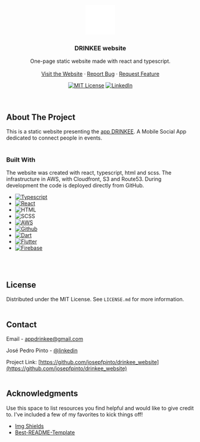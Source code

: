 <!-- PROJECT LOGO -->
<br />
<div align="center">
  <a href="https://appdrinkee.com/">
    <img src="src/images/Drinkee_logo_white.svg" alt="Logo" width="80" height="80">
  </a>

<h3 align="center">DRINKEE website</h3>

  <p align="center">
    One-page static website made with react and typescript.
    <br />
    <br />
    <a href="https://appdrinkee.com/">Visit the Website</a>
    ·
    <a href="mailto:appdrinkee@gmail.com">Report Bug</a>
    ·
    <a href="mailto:appdrinkee@gmail.com">Request Feature</a>

[![MIT License][license-shield]][license-url]
[![LinkedIn][linkedin-shield]][linkedin-url]
    <br />
    <br />
    <br />
  </p>
</div>


<!-- ABOUT THE PROJECT -->
## About The Project
This is a static website presenting the <a href="https://github.com/drinkee-git/drinkee">app DRINKEE</a>. A Mobile Social App dedicated to connect people in events.
<br />
<br />

### Built With

The website was created with react, typescript, html and scss. The infrastructure in AWS, with Cloudfront, S3 and Route53. During development the code is deployed directly from GitHub.

* [![Typescript][Typescript.js]][Typescript-url]
* [![React][React.js]][React-url]
* ![HTML][HTML.js]
* ![SCSS][SCSS.js]
* [![AWS][AWS.js]][AWS-url]
* [![Github][Github.js]][Github-url]
* [![Dart][Dart.js]][Dart-url]
* [![Flutter][Flutter.js]][Flutter-url]
* [![Firebase][Firebase.js]][Firebase-url]
<br />
<br />

<!-- LICENSE -->
## License

Distributed under the MIT License. See `LICENSE.md` for more information.
<br />
<br />

<!-- CONTACT -->
## Contact

Email - <a href="mailto:appdrinkee@gmail.com">appdrinkee@gmail.com</a>

José Pedro Pinto - [@linkedin](https://www.linkedin.com/in/josepfpinto/)

Project Link: [https://github.com/josepfpinto/drinkee_website](https://github.com/josepfpinto/drinkee_website)
<br />
<br />

<!-- ACKNOWLEDGMENTS -->
## Acknowledgments

Use this space to list resources you find helpful and would like to give credit to. I've included a few of my favorites to kick things off!

* [Img Shields](https://shields.io)
* [Best-README-Template](https://github.com/othneildrew/Best-README-Template)



<!-- MARKDOWN LINKS & IMAGES -->
<!-- https://www.markdownguide.org/basic-syntax/#reference-style-links -->
[contributors-shield]: https://img.shields.io/github/contributors/othneildrew/Best-README-Template.svg?style=for-the-badge
[contributors-url]: https://github.com/othneildrew/Best-README-Template/graphs/contributors
[forks-shield]: https://img.shields.io/github/forks/othneildrew/Best-README-Template.svg?style=for-the-badge
[forks-url]: https://github.com/othneildrew/Best-README-Template/network/members
[stars-shield]: https://img.shields.io/github/stars/othneildrew/Best-README-Template.svg?style=for-the-badge
[stars-url]: https://github.com/othneildrew/Best-README-Template/stargazers
[issues-shield]: https://img.shields.io/github/issues/othneildrew/Best-README-Template.svg?style=for-the-badge
[issues-url]: https://github.com/othneildrew/Best-README-Template/issues
[license-shield]: https://img.shields.io/github/license/othneildrew/Best-README-Template.svg?style=for-the-badge
[license-url]: https://github.com/josepfpinto/drinkee_website/blob/main/LICENSE.md
[linkedin-shield]: https://img.shields.io/badge/linkedin-%230077B5.svg?style=for-the-badge&logo=linkedin&logoColor=white
[linkedin-url]: https://www.linkedin.com/in/josepfpinto/
[product-screenshot]: images/screenshot.png
[React.js]: https://img.shields.io/badge/React-20232A?style=for-the-badge&logo=react&logoColor=61DAFB
[React-url]: https://reactjs.org/
[Typescript.js]: https://img.shields.io/badge/typescript-20232A?style=for-the-badge&logo=typescript&logoColor=%23F7DF1E
[Typescript-url]: https://www.typescriptlang.org/
[AWS.js]: https://img.shields.io/badge/aws_cloud-20232A?style=for-the-badge&logo=amazon&logoColor=23000000
[AWS-url]: https://aws.amazon.com/
[Github.js]: https://img.shields.io/badge/Github-20232A?style=for-the-badge&logo=github&logoColor=fff
[Github-url]: github.com/
[HTML.js]: https://img.shields.io/badge/HTML-20232A?style=for-the-badge&logo=html5&logoColor=%E34F26
[SCSS.js]: https://img.shields.io/badge/SCSS-20232A?style=for-the-badge&logo=css3&logoColor=1572B6
[Dart.js]: https://img.shields.io/badge/Dart-20232A?style=for-the-badge&logo=dart&logoColor=3962d0
[Dart-url]: https://dart.dev/
[Flutter.js]: https://img.shields.io/badge/Flutter-20232A?style=for-the-badge&logo=Flutter&logoColor=%230081CB
[Flutter-url]: https://flutter.dev/
[Firebase.js]: https://img.shields.io/badge/Firebase-20232A?style=for-the-badge&logo=firebase&logoColor=23039BE5
[Firebase-url]: https://firebase.google.com/